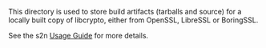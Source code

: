 This directory is used to store build artifacts (tarballs and source) for a locally
built copy of libcrypto, either from OpenSSL, LibreSSL or BoringSSL.

See the s2n [Usage Guide](https://github.com/awslabs/s2n/blob/main/docs/USAGE-GUIDE.md) for more details.

